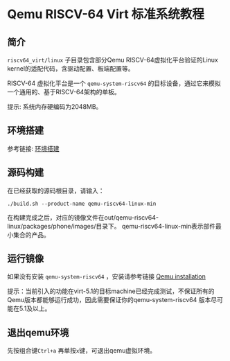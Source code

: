 # Qemu RISCV-64 Virt 标准系统教程

## 简介

`riscv64_virt/linux` 子目录包含部分Qemu RISCV-64虚拟化平台验证的Linux kernel的适配代码，含驱动配置、板端配置等。

RISCV-64 虚拟化平台是一个 `qemu-system-riscv64` 的目标设备，通过它来模拟一个通用的、基于RISCV-64架构的单板。


提示: 系统内存硬编码为2048MB。

## 环境搭建

参考链接: [环境搭建](https://gitee.com/openharmony/docs/blob/HEAD/zh-cn/device-dev/quick-start/quickstart-standard.md)

## 源码构建

在已经获取的源码根目录，请输入：

```
./build.sh --product-name qemu-riscv64-linux-min
```

在构建完成之后，对应的镜像文件在out/qemu-riscv64-linux/packages/phone/images/目录下。
qemu-riscv64-linux-min表示部件最小集合的产品。

## 运行镜像

如果没有安装 `qemu-system-riscv64` ，安装请参考链接 [Qemu installation](https://gitee.com/openharmony/device_qemu/blob/HEAD/README_zh.md)

提示：当前引入的功能在virt-5.1的目标machine已经完成测试，不保证所有的Qemu版本都能够运行成功，因此需要保证你的qemu-system-riscv64
版本尽可能在5.1及以上。

## 退出qemu环境

先按组合键`Ctrl+a` 再单按`x`键，可退出qemu虚拟环境。
